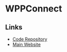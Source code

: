 # WPPConnect

## Links

- [Code Repository](https://github.com/wppconnect-team/wppconnect)
- [Main Website](https://wppconnect.io)
